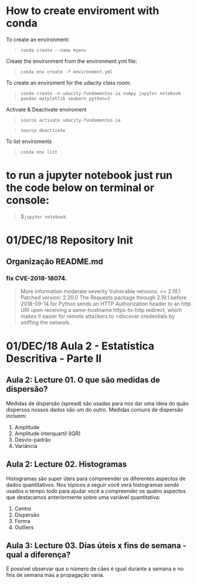 # How to create enviroment with conda

To create an environment:

>`conda create --name myenv`

Create the environment from the environment.yml file:

>`conda env create -f environment.yml`

To create an enviroment for the udacity class room:
>`conda create -n udacity-fundamentos-ia numpy jupyter notebook  pandas matplotlib seaborn python=3`

Activate & Deactivate enviroment

>`source activate udacity-fundamentos-ia`

>`source deactivate`

To list enviroments

>`conda env list`


# to run a jupyter notebook just run the code below on terminal or console:
>$`jupyter notebook`






# 01/DEC/18 Repository Init


## Organização README.md


### fix CVE-2018-18074.
>More information
>moderate severity
>Vulnerable versions: <= 2.19.1
>Patched version: 2.20.0
>The Requests package through 2.19.1 before 2018-09-14 for Python sends an HTTP Authorization header to an http URI upon receiving a same-hostname https-to-http redirect, which makes it easier for remote attackers to >discover credentials by sniffing the network.



# 01/DEC/18 Aula 2 - Estatística Descritiva - Parte II

## Aula 2: Lecture 01. O que são medidas de dispersão?


Medidas de dispersão (spread) são usadas para nos dar uma ideia do quão dispersos nossos dados são um do outro. Medidas comuns de dispersão incluem:


1. Amplitude
2. Amplitude interquartil (IQR)
3. Desvio-padrão
4. Variância


## Aula 2: Lecture 02. Histogramas

Histogramas são super úteis para compreender os diferentes aspectos de dados quantitativos. Nos tópicos a seguir você verá histogramas sendo usados o tempo todo para ajudar você a compreender os quatro aspectos que destacamos anteriormente sobre uma variável quantitativa:

1. Centro
2. Dispersão
3. Forma
4. Outliers

## Aula 3: Lecture 03. Dias úteis x fins de semana - qual a diferença?

É  possível observar que o número de cães é igual durante a semana e no fins de semana mas a propagação varia.